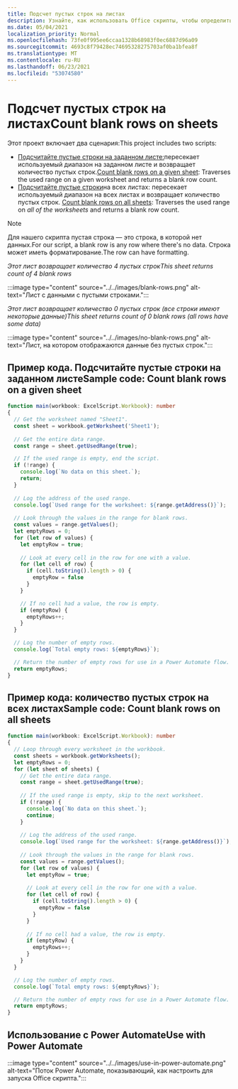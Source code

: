 ```yaml
---
title: Подсчет пустых строк на листах
description: Узнайте, как использовать Office скрипты, чтобы определить, есть ли пустые строки вместо данных в листах, а затем сообщить о том, сколько строк будет использоваться в потоке Power Automate.
ms.date: 05/04/2021
localization_priority: Normal
ms.openlocfilehash: 73fe0f995ee6ccaa1328b68983f0ec6887d96a09
ms.sourcegitcommit: 4693c8f79428ec74695328275703af0ba1bfea8f
ms.translationtype: MT
ms.contentlocale: ru-RU
ms.lasthandoff: 06/23/2021
ms.locfileid: "53074580"
---
```

# <a name="count-blank-rows-on-sheets"></a><span data-ttu-id="87054-103">Подсчет пустых строк на листах</span><span class="sxs-lookup"><span data-stu-id="87054-103">Count blank rows on sheets</span></span>

<span data-ttu-id="87054-104">Этот проект включает два сценария:</span><span class="sxs-lookup"><span data-stu-id="87054-104">This project includes two scripts:</span></span>

* <span data-ttu-id="87054-105">[Подсчитайте пустые строки на заданном листе:](#sample-code-count-blank-rows-on-a-given-sheet)пересекает используемый диапазон на заданном листе и возвращает количество пустых строк.</span><span class="sxs-lookup"><span data-stu-id="87054-105">[Count blank rows on a given sheet](#sample-code-count-blank-rows-on-a-given-sheet): Traverses the used range on a given worksheet and returns a blank row count.</span></span>
* <span data-ttu-id="87054-106">[Подсчитайте пустые строки](#sample-code-count-blank-rows-on-all-sheets)на всех листах: пересекает используемый диапазон на всех листах и возвращает количество пустых строк. </span><span class="sxs-lookup"><span data-stu-id="87054-106">[Count blank rows on all sheets](#sample-code-count-blank-rows-on-all-sheets): Traverses the used range on _all of the worksheets_ and returns a blank row count.</span></span>

> [!NOTE]
> <span data-ttu-id="87054-107">Для нашего скрипта пустая строка — это строка, в которой нет данных.</span><span class="sxs-lookup"><span data-stu-id="87054-107">For our script, a blank row is any row where there's no data.</span></span> <span data-ttu-id="87054-108">Строка может иметь форматирование.</span><span class="sxs-lookup"><span data-stu-id="87054-108">The row can have formatting.</span></span>

<span data-ttu-id="87054-109">_Этот лист возвращает количество 4 пустых строк_</span><span class="sxs-lookup"><span data-stu-id="87054-109">_This sheet returns count of 4 blank rows_</span></span>

:::image type="content" source="../../images/blank-rows.png" alt-text="Лист с данными с пустыми строками.":::

<span data-ttu-id="87054-111">_Этот лист возвращает количество 0 пустых строк (все строки имеют некоторые данные)_</span><span class="sxs-lookup"><span data-stu-id="87054-111">_This sheet returns count of 0 blank rows (all rows have some data)_</span></span>

:::image type="content" source="../../images/no-blank-rows.png" alt-text="Лист, на котором отображаются данные без пустых строк.":::

## <a name="sample-code-count-blank-rows-on-a-given-sheet"></a><span data-ttu-id="87054-113">Пример кода. Подсчитайте пустые строки на заданном листе</span><span class="sxs-lookup"><span data-stu-id="87054-113">Sample code: Count blank rows on a given sheet</span></span>

```TypeScript
function main(workbook: ExcelScript.Workbook): number
{
  // Get the worksheet named "Sheet1".
  const sheet = workbook.getWorksheet('Sheet1'); 
  
  // Get the entire data range.
  const range = sheet.getUsedRange(true);

  // If the used range is empty, end the script.
  if (!range) {
    console.log(`No data on this sheet.`);
    return;
  }
  
  // Log the address of the used range.
  console.log(`Used range for the worksheet: ${range.getAddress()}`);
    
  // Look through the values in the range for blank rows.
  const values = range.getValues();
  let emptyRows = 0;
  for (let row of values) {
    let emptyRow = true;
    
    // Look at every cell in the row for one with a value.
    for (let cell of row) {
      if (cell.toString().length > 0) {
        emptyRow = false
      }
    }

    // If no cell had a value, the row is empty.
    if (emptyRow) {
      emptyRows++;
    }
  }

  // Log the number of empty rows.
  console.log(`Total empty rows: ${emptyRows}`);

  // Return the number of empty rows for use in a Power Automate flow.
  return emptyRows;
}
```

## <a name="sample-code-count-blank-rows-on-all-sheets"></a><span data-ttu-id="87054-114">Пример кода: количество пустых строк на всех листах</span><span class="sxs-lookup"><span data-stu-id="87054-114">Sample code: Count blank rows on all sheets</span></span>

```TypeScript
function main(workbook: ExcelScript.Workbook): number
{
  // Loop through every worksheet in the workbook.
  const sheets = workbook.getWorksheets();
  let emptyRows = 0;
  for (let sheet of sheets) {     
    // Get the entire data range.
    const range = sheet.getUsedRange(true);
  
    // If the used range is empty, skip to the next worksheet.
    if (!range) {
      console.log(`No data on this sheet.`);
      continue;
    }
    
    // Log the address of the used range.
    console.log(`Used range for the worksheet: ${range.getAddress()}`);
      
    // Look through the values in the range for blank rows.
    const values = range.getValues();
    for (let row of values) {
      let emptyRow = true;
      
      // Look at every cell in the row for one with a value.
      for (let cell of row) {
        if (cell.toString().length > 0) {
          emptyRow = false
        }
      }
  
      // If no cell had a value, the row is empty.
      if (emptyRow) {
        emptyRows++;
      }
    }
  }

  // Log the number of empty rows.
  console.log(`Total empty rows: ${emptyRows}`);

  // Return the number of empty rows for use in a Power Automate flow.
  return emptyRows;
}
```

## <a name="use-with-power-automate"></a><span data-ttu-id="87054-115">Использование с Power Automate</span><span class="sxs-lookup"><span data-stu-id="87054-115">Use with Power Automate</span></span>

:::image type="content" source="../../images/use-in-power-automate.png" alt-text="Поток Power Automate, показывающий, как настроить для запуска Office скрипта.":::
